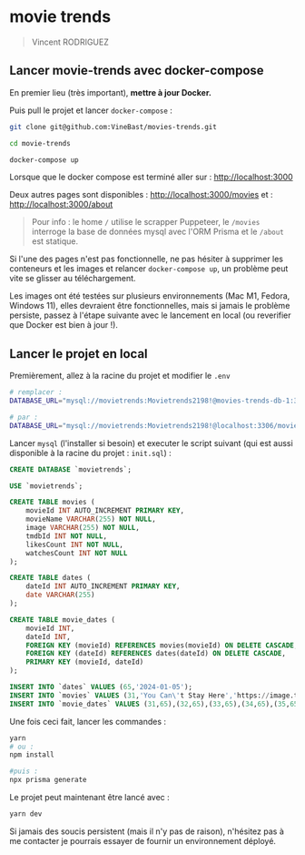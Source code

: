 # movie trends
> Vincent RODRIGUEZ
## Lancer movie-trends avec docker-compose

En premier lieu (très important), **mettre à jour Docker.**

Puis pull le projet et lancer `docker-compose` :

```bash
git clone git@github.com:VineBast/movies-trends.git

cd movie-trends

docker-compose up
```

Lorsque que le docker compose est terminé aller sur : [http://localhost:3000](http://localhost:3000)

Deux autres pages sont disponibles : [http://localhost:3000/movies](http://localhost:3000/movies) et : [http://localhost:3000/about](http://localhost:3000/about)

> Pour info : le home `/` utilise le scrapper Puppeteer, le `/movies` interroge la base de données mysql avec l'ORM Prisma et le `/about` est statique.

Si l'une des pages n'est pas fonctionnelle, ne pas hésiter à supprimer les conteneurs et les images et relancer `docker-compose up`, un problème peut vite se glisser au téléchargement.

Les images ont été testées sur plusieurs environnements (Mac M1, Fedora, Windows 11), elles devraient être fonctionnelles, mais si jamais le problème persiste, passez à l'étape suivante avec le lancement en local (ou reverifier que Docker est bien à jour !).

## Lancer le projet en local

Premièrement, allez à la racine du projet et modifier le `.env`

```bash
# remplacer :
DATABASE_URL="mysql://movietrends:Movietrends2198!@movies-trends-db-1:3306/movietrends"

# par :
DATABASE_URL="mysql://movietrends:Movietrends2198!@localhost:3306/movietrends"
```
Lancer `mysql` (l'installer si besoin) et executer le script suivant (qui est aussi disponible à la racine du projet : `init.sql`) :
```sql
CREATE DATABASE `movietrends`;

USE `movietrends`;

CREATE TABLE movies (
    movieId INT AUTO_INCREMENT PRIMARY KEY,
    movieName VARCHAR(255) NOT NULL,
    image VARCHAR(255) NOT NULL,
    tmdbId INT NOT NULL,
    likesCount INT NOT NULL,
    watchesCount INT NOT NULL
);

CREATE TABLE dates (
    dateId INT AUTO_INCREMENT PRIMARY KEY,
    date VARCHAR(255)
);

CREATE TABLE movie_dates (
    movieId INT,
    dateId INT,
    FOREIGN KEY (movieId) REFERENCES movies(movieId) ON DELETE CASCADE,
    FOREIGN KEY (dateId) REFERENCES dates(dateId) ON DELETE CASCADE,
    PRIMARY KEY (movieId, dateId)
);

INSERT INTO `dates` VALUES (65,'2024-01-05');
INSERT INTO `movies` VALUES (31,'You Can\'t Stay Here','https://image.tmdb.org/t/p/original/qgJKbZ0v3WfY029II0Bk3lQLfBv.jpg',994629,16,62),(32,'Artie Shaw: Time Is All You\'ve Got','https://image.tmdb.org/t/p/original/wF1dlABQvRxU34y7B0DENzweOvC.jpg',114521,20,117),(33,'The Bricklayer','https://image.tmdb.org/t/p/original/36pYugctLa70NmwMEgXTR1G31Kq.jpg',927107,60,550),(34,'He Went That Way','https://image.tmdb.org/t/p/original/lMiBS03cEg6kMCdZ0p28oyx8d6i.jpg',836972,27,278),(35,'Mayhem!','https://image.tmdb.org/t/p/original/tCxdbYDOh8zhHfpkCeHbICBQTdG.jpg',959092,26,131);
INSERT INTO `movie_dates` VALUES (31,65),(32,65),(33,65),(34,65),(35,65);

```

Une fois ceci fait, lancer les commandes :

```bash
yarn
# ou :
npm install

#puis :
npx prisma generate
```
Le projet peut maintenant être lancé avec :
```bash
yarn dev
```
Si jamais des soucis persistent (mais il n'y pas de raison), n'hésitez pas à me contacter je pourrais essayer de fournir un environnement déployé.
